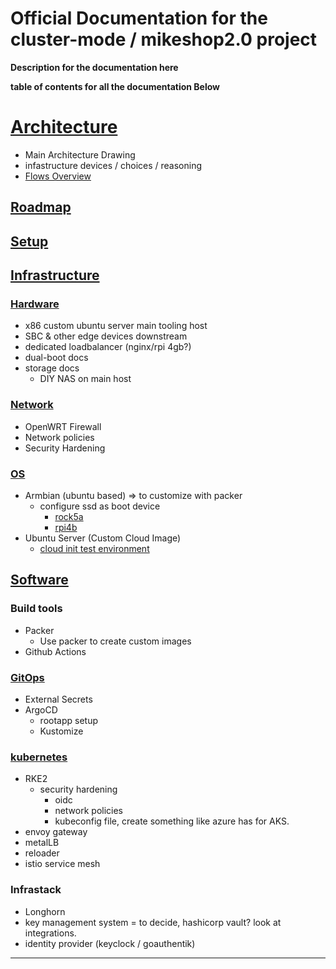 # Official Documentation for the cluster-mode / mikeshop2.0 project

**Description for the documentation here**

**table of contents for all the documentation Below**


# [Architecture](./architecture)

- Main Architecture Drawing
- infastructure devices / choices / reasoning
- [Flows Overview](./architecture/flows)

## [Roadmap](./roadmap)




## [Setup](./setup/)

## [Infrastructure](./setup/infrastructure)

### [Hardware](./setup/infrastructure/hardware)

- x86 custom ubuntu server main tooling host
- SBC & other edge devices downstream
- dedicated loadbalancer (nginx/rpi 4gb?)
- dual-boot docs
- storage docs
  - DIY NAS on main host

### [Network](./setup/infrastructure/network)

- OpenWRT Firewall
- Network policies
- Security Hardening

### [OS](./setup/infrastructure/OS)

- Armbian (ubuntu based) => to customize with packer
  - configure ssd as boot device
    - [rock5a](./setup/infrastructure/OS/armbian/ssd-boot-device/rock5a/readme.md)
    - [rpi4b](./setup/infrastructure/OS/armbian/ssd-boot-device/rpi4b/readme.md)
- Ubuntu Server (Custom Cloud Image)
  - [cloud init test environment](./setup/infrastructure/OS/ubuntu-server/cloud-init-test-env.md)


## [Software](./setup/software/)

### Build tools
- Packer
  - Use packer to create custom images
- Github Actions

### [GitOps](./setup/software/GitOps)
- External Secrets
- ArgoCD
  - rootapp setup
  - Kustomize

### [kubernetes](./setup/software/kubernetes)
- RKE2
  - security hardening
    - oidc
    - network policies
    - kubeconfig file, create something like azure has for AKS.
- envoy gateway
- metalLB
- reloader
- istio service mesh

### Infrastack
- Longhorn
- key management system = to decide, hashicorp vault? look at integrations.
- identity provider (keyclock / goauthentik)

---



